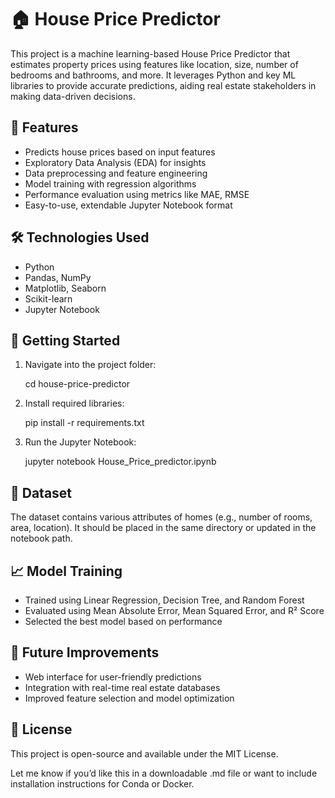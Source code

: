 # 🏠 House Price Predictor

This project is a machine learning-based House Price Predictor that estimates property prices using features like location, size, number of bedrooms and bathrooms, and more. It leverages Python and key ML libraries to provide accurate predictions, aiding real estate stakeholders in making data-driven decisions.

## 📌 Features

* Predicts house prices based on input features
* Exploratory Data Analysis (EDA) for insights
* Data preprocessing and feature engineering
* Model training with regression algorithms
* Performance evaluation using metrics like MAE, RMSE
* Easy-to-use, extendable Jupyter Notebook format

## 🛠️ Technologies Used

* Python
* Pandas, NumPy
* Matplotlib, Seaborn
* Scikit-learn
* Jupyter Notebook

## 🚀 Getting Started

1. Navigate into the project folder:

   cd house-price-predictor

2. Install required libraries:

   pip install -r requirements.txt

3. Run the Jupyter Notebook:

   jupyter notebook House\_Price\_predictor.ipynb

## 📂 Dataset

The dataset contains various attributes of homes (e.g., number of rooms, area, location). It should be placed in the same directory or updated in the notebook path.

## 📈 Model Training

* Trained using Linear Regression, Decision Tree, and Random Forest
* Evaluated using Mean Absolute Error, Mean Squared Error, and R² Score
* Selected the best model based on performance

## 🤖 Future Improvements

* Web interface for user-friendly predictions
* Integration with real-time real estate databases
* Improved feature selection and model optimization

## 📄 License

This project is open-source and available under the MIT License.

Let me know if you’d like this in a downloadable .md file or want to include installation instructions for Conda or Docker.
